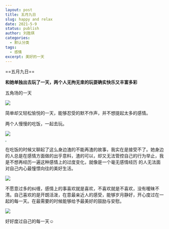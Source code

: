 ```yaml
---
layout: post
title: 五月九日
slug: happy and relax
date: 2021-5-9
status: publish
author: 刘胜琪
categories: 
  - 默认分类
tags: 
  - 感情
excerpt: 美好的一天
---
```


==五月九日==

**和她单独出去玩了一天，两个人无拘无束的玩耍确实快乐又丰富多彩**

 五角场的一天

![](https://i.pinimg.com/originals/d7/21/35/d72135cfe84ca28d431879a65c3698b6.jpg)

 简单却又轻松愉悦的一天，能够忍受的默不作声，并不想提起太多的感情。

 两个人慢慢的吃饭，一起去玩。

![](https://upload-images.jianshu.io/upload_images/18516090-7d4c7f20340f5e75.jpg?imageMogr2/auto-orient/strip|imageView2/2/w/516/format/webp)

<img src="http://www.bailiangroup.cn/uploadfile/2019/0912/20190912084151324.jpg" style="zoom: 25%;" />

 在吃饭的时候又聊起了这么身边渣的不能再渣的故事，我实在是接受不了。她身边的人总是在感情方面做的出乎意料，渣的可以，却又无法管控自己的行为举止，我是不想再经历一遍这种感情上的过度变化，就像是一个毫无感情经历 的人无法面对自己内心最憧憬向往的美好生活。

![](https://i.pinimg.com/236x/56/d4/0c/56d40ceea40fe5cd3ea4c4e9fed7cb65.jpg)

 不愿意过多的纠缠，感情上的事喜欢就是喜欢，不喜欢就是不喜欢，没有暧昧不清。自己喜欢的是开朗活泼，在意最亲近人的感受，能够岁月静好，开心度过在一起的每一天。在最需要的时候能够给予最美好的鼓励与安慰。

![](https://i.pinimg.com/236x/2f/ed/9e/2fed9e889edc1cb166131c7363f53d57.jpg)

 好好度过自己的每一天☺

